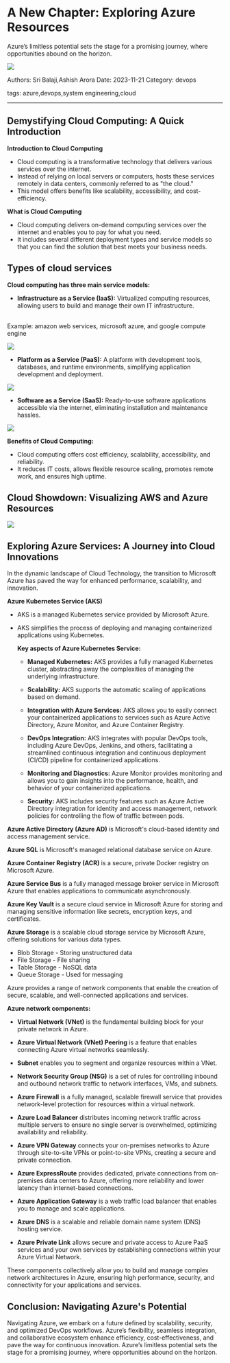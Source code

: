 # A New Chapter: Exploring Azure Resources

Azure’s limitless potential sets the stage for a promising journey, where opportunities abound on the horizon.

![](assets/azure-banner.png)

Authors: Sri Balaji,Ashish Arora
Date: 2023-11-21
Category: devops

tags: azure,devops,system engineering,cloud

---

## **Demystifying Cloud Computing: A Quick Introduction**

**Introduction to Cloud Computing**
- Cloud computing is a transformative technology that delivers various services over the internet. 
- Instead of relying on local servers or computers, hosts these services remotely in data centers, commonly referred to as "the cloud."    
- This model offers benefits like scalability, accessibility, and cost-efficiency. 

**What is Cloud Computing** 
- Cloud computing delivers on-demand computing services over the internet and enables you to pay for what you need. 
- It includes several different deployment types and service models so that you can find the solution that best meets your business needs. 


## **Types of cloud services**
**Cloud computing has three main service models:** 

- **Infrastructure as a Service (IaaS):** Virtualized computing resources, allowing users to build and manage their own IT infrastructure.
<br>
    Example: amazon web services, microsoft azure, and google compute engine

![](assets/cloud-iaas.png)

- **Platform as a Service (PaaS):** A platform with development tools, databases, and runtime environments, simplifying application development and deployment.

![](assets/cloud-paas.png)

- **Software as a Service (SaaS):** Ready-to-use software applications accessible via the internet, eliminating installation and maintenance hassles.

![](assets/cloud-saas.png)


**Benefits of Cloud Computing:**
  - Cloud computing offers cost efficiency, scalability, accessibility, and reliability. 
  - It reduces IT costs, allows flexible resource scaling, promotes remote work, and ensures high uptime. 


## **Cloud Showdown: Visualizing AWS and Azure Resources**

![](assets/aws-azure.png)

## **Exploring Azure Services: A Journey into Cloud Innovations**

In the dynamic landscape of Cloud Technology, the transition to Microsoft Azure has paved the way for enhanced performance, scalability, and innovation. 

**Azure Kubernetes Service (AKS)** 
-   AKS is a managed Kubernetes service provided by Microsoft Azure. 
-   AKS simplifies the process of deploying and managing containerized applications using Kubernetes. 

    **Key aspects of Azure Kubernetes Service:** 

    - **Managed Kubernetes:** 
        AKS provides a fully managed Kubernetes cluster, abstracting away the complexities of managing the underlying infrastructure. 

    - **Scalability:**
        AKS supports the automatic scaling of applications based on demand. 

    - **Integration with Azure Services:** 
        AKS allows you to easily connect your containerized applications to services such as Azure Active Directory, Azure Monitor, and Azure Container Registry. 

    - **DevOps Integration:** 
        AKS integrates with popular DevOps tools, including Azure DevOps, Jenkins, and others, facilitating a streamlined continuous integration and continuous deployment (CI/CD) pipeline for containerized applications. 

    - **Monitoring and Diagnostics:** 
        Azure Monitor provides monitoring and allows you to gain insights into the performance, health, and behavior of your containerized applications. 

    - **Security:**
        AKS includes security features such as Azure Active Directory integration for identity and access management, network policies for controlling the flow of traffic between pods.


**Azure Active Directory (Azure AD)** is Microsoft's cloud-based identity and access management service. 
 
**Azure SQL** is Microsoft's managed relational database service on Azure.

**Azure Container Registry (ACR)** is a secure, private Docker registry on Microsoft Azure. 

**Azure Service Bus** is a fully managed message broker service in Microsoft Azure that enables applications to communicate asynchronously. 

**Azure Key Vault** is a secure cloud service in Microsoft Azure for storing and managing sensitive information like secrets, encryption keys, and certificates. 
 
**Azure Storage** is a scalable cloud storage service by Microsoft Azure, offering solutions for various data types.
 
- Blob Storage - Storing unstructured data 
- File Storage - File sharing 
- Table Storage - NoSQL data 
- Queue Storage - Used for messaging


Azure provides a range of network components that enable the creation of secure, scalable, and well-connected applications and services.

**Azure network components:** 

- **Virtual Network (VNet)** is the fundamental building block for your private network in Azure. 

- **Azure Virtual Network (VNet) Peering** is a feature that enables connecting Azure virtual networks seamlessly. 

- **Subnet** enables you to segment and organize resources within a VNet. 

- **Network Security Group (NSG)** is a set of rules for controlling inbound and outbound network traffic to network interfaces, VMs, and subnets. 


- **Azure Firewall** is a fully managed, scalable firewall service that provides network-level protection for resources within a virtual network. 

- **Azure Load Balancer** distributes incoming network traffic across multiple servers to ensure no single server is overwhelmed, optimizing availability and reliability. 

- **Azure VPN Gateway** connects your on-premises networks to Azure through site-to-site VPNs or point-to-site VPNs, creating a secure and private connection. 

- **Azure ExpressRoute** provides dedicated, private connections from on-premises data centers to Azure, offering more reliability and lower latency than internet-based connections.

- **Azure Application Gateway** is a web traffic load balancer that enables you to manage and scale applications. 

- **Azure DNS** is a scalable and reliable domain name system (DNS) hosting service. 

- **Azure Private Link** allows secure and private access to Azure PaaS services and your own services by establishing connections within your Azure Virtual Network. 


These components collectively allow you to build and manage complex network architectures in Azure, ensuring high performance, security, and connectivity for your applications and services. 


## **Conclusion: Navigating Azure's Potential**

Navigating Azure, we embark on a future defined by scalability, security, and optimized DevOps workflows. Azure’s flexibility, seamless integration, and collaborative ecosystem enhance efficiency, cost-effectiveness, and pave the way for continuous innovation. Azure’s limitless potential sets the stage for a promising journey, where opportunities abound on the horizon.


